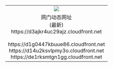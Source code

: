 ﻿<table>
  <tr></tr>
  <tr><td colspan=2 align=center><img src="https://d3ajkr4uc29ajz.cloudfront.net/Up/oGate.jpg" /></td></tr>
  <tr><td colspan=2 align=center>网门动态网址<br/>(最新)
<br>https://d3ajkr4uc29ajz.cloudfront.net
<br/>
<br>https://d1g0447kbuue86.cloudfront.net
<br>https://d14u2ksvlpmy3o.cloudfront.net
<br>https://de1rksmtgn1gg.cloudfront.net
    </td>
  </tr>
</table>
